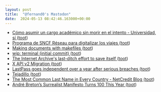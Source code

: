```yaml
---
layout: post
title:  "@fernand0's Mastodon"
date:  2024-05-13 08:42:46.163000+00:00
---
```

*  [Cómo asumir un cargo académico sin morir en el intento - Universidad, sí ](https://www.universidadsi.es/como-asumir-un-cargo-academico-sin-morir-en-el-intento-2) ([toot](https://mastodon.social/@fernand0/112432890915215100))
*  [Programa de SNCF Réseau para digitalizar los viajes ](https://www.vialibre-ffe.com/noticias.asp?not=4181) ([toot](https://mastodon.social/@fernand0/112432579804472086))
*  [Making documents with makefiles ](https://www.johndcook.com/blog/2024/05/01/makefile) ([toot](https://mastodon.social/@fernand0/112432416225977872))
*  [wip: terminal (initial commit) ](https://www.terminal.shop) ([toot](https://mastodon.social/@fernand0/112431224096205358))
*  [The Internet Archive's last-ditch effort to save itself ](https://lunduke.locals.com/post/5556650/the-internet-archives-last-ditch-effort-to-save-itsel) ([toot](https://mastodon.social/@fernand0/112429237136710724))
*  [X API v2 Migration  ](https://devcommunity.x.com/t/x-api-v2-migration/203391) ([toot](https://mastodon.social/@fernand0/112428994178847370))
*  [LastPass goes independent over a year after serious breaches ](https://www.theverge.com/2024/5/1/24146205/lastpass-independent-company-security-breache) ([toot](https://mastodon.social/@fernand0/112428821800268665))
*  [Tejadillo ](https://www.flickr.com/photos/fernand0/53684230748) ([toot](https://mastodon.social/@fernand0/112428760077623526))
*  [The Most Common Last Name in Every Country - NetCredit Blog ](https://www.netcredit.com/blog/most-common-name-country) ([toot](https://mastodon.social/@fernand0/112428547806966238))
*  [André Breton’s Surrealist Manifesto Turns 100 This Year ](https://www.openculture.com/2024/04/andre-bretons-surrealist-manifesto-turns-100-this-year.htm) ([toot](https://mastodon.social/@fernand0/112428390206176673))
